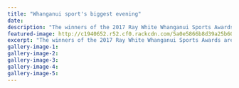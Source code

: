 ```yaml
---
title: "Whanganui sport's biggest evening"
date: 
description: "The winners of the 2017 Ray White Whanganui Sports Awards are announced at War Memorial Hall tonight..."
featured-image: http://c1940652.r52.cf0.rackcdn.com/5a0e5866b8d39a25b6000317/Ray-White-sports-awards-2017.jpg
excerpt: "The winners of the 2017 Ray White Whanganui Sports Awards are announced at War Memorial Hall tonight."
gallery-image-1: 
gallery-image-2: 
gallery-image-3: 
gallery-image-4: 
gallery-image-5: 
---
```

